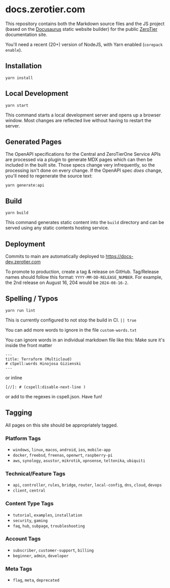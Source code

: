 # docs.zerotier.com

This repository contains both the Markdown source files and the JS project (based on the [Docusaurus](https://docusaurus.io) static website builder) for the public [ZeroTier](https://docs.zerotier.com/) documentation site.

You'll need a recent (20+) version of NodeJS, with Yarn enabled (`corepack enable`).

## Installation

```console
yarn install
```

## Local Development

```console
yarn start
```

This command starts a local development server and opens up a browser window. Most changes are reflected live without having to restart the server.

## Generated Pages

The OpenAPI specifications for the Central and ZeroTierOne Service APIs are processed via a plugin to generate MDX pages which can then be included in the built site. Those specs change very infrequently, so the processing isn't done on every change. If the OpenAPI spec _does_ change, you'll need to regenerate the source text:

```console
yarn generate:api
```

## Build

```console
yarn build
```

This command generates static content into the `build` directory and can be served using any static contents hosting service.

## Deployment

Commits to main are automatically deployed to https://docs-dev.zerotier.com

To promote to production, create a tag & release on GitHub.  Tag/Release names should follow this format: `YYYY-MM-DD-RELEASE_NUMBER`. For example, the 2nd release on August 16, 204 would be `2024-08-16-2`.


## Spelling / Typos

``` console
yarn run lint
```

This is currently configured to not stop the build in CI. `|| true`

You can add more words to ignore in the file `custom-words.txt`

You can ignore words in an individual markdown file like this:
Make sure it's inside the front matter


``` console
---
title: Terraform (Multicloud)
# cSpell:words Hinojosa Gizienski
---
```

or inline 

```
[//]: # (cspell:disable-next-line )

```

or add to the regexes in cspell.json. Have fun!

## Tagging

All pages on this site should be appropriately tagged.

### Platform Tags

- `windows`, `linux`, `macos`, `android`, `ios`, `mobile-app`
- `docker`, `freebsd`, `freenas`, `openwrt`, `raspberry-pi`
- `aws`, `synology`, `asustor`, `mikrotik`, `opnsense`, `teltonika`, `ubiquiti`

### Technical/Feature Tags

- `api`, `controller`,  `rules`, `bridge`, `router`, `local-config`, `dns`, `cloud`, `devops`
- `client`, `central`

### Content Type Tags

- `tutorial`, `examples`, `installation`
- `security`, `gaming`
- `faq`, `hub`, `subpage`, `troubleshooting`

### Account Tags

- `subscriber`, `customer-support`, `billing`
- `beginner`, `admin`, `developer`

### Meta Tags

- `flag`, `meta`, `deprecated`

